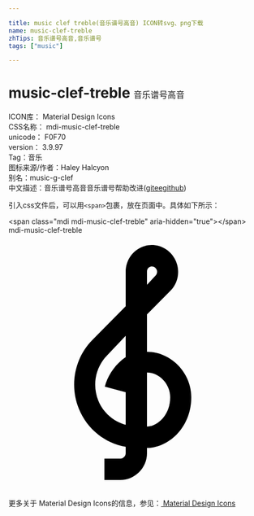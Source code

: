 ```yaml
---

title: music clef treble(音乐谱号高音) ICON转svg、png下载
name: music-clef-treble
zhTips: 音乐谱号高音,音乐谱号
tags: ["music"]

---
```


# music-clef-treble  <small style="font-size: 60%;font-weight: 100">音乐谱号高音</small>


<div class="detail-page">
<p>
<span>
ICON库：
<span class="badge-secondary badge">Material Design Icons</span> 
</span>
<br/>
<span>
CSS名称：
<span class="badge-secondary badge">mdi-music-clef-treble</span> 
</span>
<br/>
<span>
unicode：
<span class="badge-secondary badge">F0F70</span> 
<copy-btn content='F0F70' btn-title=""></copy-btn>
<copy-btn :content='String.fromCodePoint(parseInt("F0F70", 16))' btn-title="复制U"></copy-btn>
</span>
<br/>
<span>
version：
<span class="badge-secondary badge">3.9.97</span> 
</span><br/><span>Tag：<span class="badge-light badge"><router-link to="/tags/music.html">音乐</router-link></span></span>
<br/>
<span>图标来源/作者：<span class="badge-light badge">Haley Halcyon</span></span> 
<br/>
<span>别名：<span class="badge-light badge">music-g-clef</span></span><br/><span class="zh-detail">中文描述：<span class="badge-primary badge">音乐谱号高音</span><span class="badge-primary badge">音乐谱号</span><span class="help-link"><span>帮助改进</span>(<a href="https://gitee.com/liuwave/icon-helper/edit/master/json/material/music-clef-treble.json" target="_blank" rel="noopener noreferrer">gitee</a><a href="https://github.com/liuwave/icon-helper/edit/master/json/material/music-clef-treble.json" target="_blank" rel="noopener noreferrer">github</a></span>)</span><br/>
</p>
</div>
<div class="alert alert-dark">
  <i class="mdi mdi-music-clef-treble mdi-48px"></i>
  <i class="mdi mdi-music-clef-treble mdi-36px"></i>
  <i class="mdi mdi-music-clef-treble mdi-24px"></i>
  <i class="mdi mdi-music-clef-treble mdi-18px"></i>
</div>
<div>
  <p>引入css文件后，可以用<code>&lt;span&gt;</code>包裹，放在页面中。具体如下所示：    
  </p>
  <div class="alert alert-primary" style="font-size: 14px">
    &lt;span class="mdi mdi-music-clef-treble" aria-hidden="true"&gt;&lt;/span&gt;
    <copy-btn content='<span class="mdi mdi-music-clef-treble" aria-hidden="true"></span>'></copy-btn>
  </div>
  <div class="alert alert-secondary">
    <i class="mdi mdi-music-clef-treble"
    style="font-size: 24px"
    aria-hidden="true"></i> mdi-music-clef-treble
    <copy-btn content="mdi-music-clef-treble" btn-title="复制图标名称"></copy-btn>
  </div>
</div>
<div id="svg" class="svg-wrap">
<svg xmlns="http://www.w3.org/2000/svg" viewBox="0 0 24 24"><path d="M13 11V7.5L15.2 5.29C16 4.5 16.15 3.24 15.59 2.26C15.14 1.47 14.32 1 13.45 1C13.24 1 13 1.03 12.81 1.09C11.73 1.38 11 2.38 11 3.5V6.74L7.86 9.91C6.2 11.6 5.7 14.13 6.61 16.34C7.38 18.24 9.06 19.55 11 19.89V20.5C11 20.76 10.77 21 10.5 21H9V23H10.5C11.85 23 13 21.89 13 20.5V20C15.03 20 17.16 18.08 17.16 15.25C17.16 12.95 15.24 11 13 11M13 3.5C13 3.27 13.11 3.09 13.32 3.03C13.54 2.97 13.77 3.06 13.88 3.26C14 3.46 13.96 3.71 13.8 3.87L13 4.73V3.5M11 11.5C10.03 12.14 9.3 13.24 9.04 14.26L11 14.78V17.83C9.87 17.53 8.9 16.71 8.43 15.57C7.84 14.11 8.16 12.45 9.26 11.33L11 9.5V11.5M13 18V12.94C14.17 12.94 15.18 14.04 15.18 15.25C15.18 17 13.91 18 13 18Z" /></svg>
</div>
<detail full-name='mdi-music-clef-treble'></detail>
    
<div><p>更多关于 Material Design Icons的信息，参见：<a target="_blank" href="https://iconhelper.cn/material.html"> Material Design Icons</a>
</p></div>
